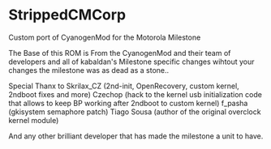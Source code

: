 StrippedCMCorp
==============

Custom port of CyanogenMod for the Motorola Milestone

The Base of this ROM is From the CyanogenMod and their team of developers
and all of kabaldan's Milestone specific changes wihtout your changes the milestone was as dead as a stone..

Special Thanx to
Skrilax_CZ (2nd-init, OpenRecovery, custom kernel, 2ndboot fixes and more)
Czechop (hack to the kernel usb initialization code that allows to keep BP working after 2ndboot to custom kernel) 
f_pasha (gkisystem semaphore patch)
Tiago Sousa (author of the original overclock kernel module)

And any other brilliant developer that has made the milestone a unit to have.
